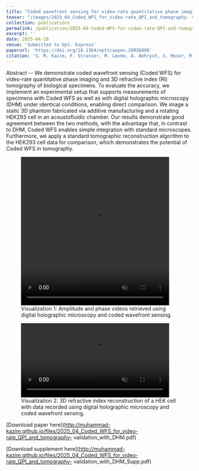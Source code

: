 ```yaml
---
title: "Coded wavefront sensing for video-rate quantitative phase imaging and tomography: validation with digital holographic microscopy"
teaser: "/images/2025_04_Coded_WFS_for_video-rate_QPI_and_tomography- validation_with_DHM_tomog_v3.png"
collection: publications
permalink: /publication/2025-04-Coded-WFS-for-video-rate-QPI-and-tomography-validation-with-DHM
excerpt: ''
date: 2025-04-10
venue: 'Submitted to Opt. Express'
paperurl: 'https://doi.org/10.1364/opticaopen.28936898'
citation: 'S. M. Kazim, F. Strasser, M. Løvmo, A. Nehrych, S. Moser, M. Ziemczonok, W. Heidrich, I. Ihrke, and M. Ritsch-Marte, &quot;Coded wavefront sensing for video-rate quantitative phase imaging and tomography: validation with digital holographic microscopy,&quot; <i>Optica Open</i>, May. 2025'
---
```

Abstract -- We demonstrate coded wavefront sensing (Coded WFS) for video-rate quantitative phase imaging and 3D refractive index (RI) tomography of biological specimens. To evaluate the accuracy, we implement an experimental setup that supports measurements of specimens with Coded WFS as well as with digital holographic microscopy (DHM) under identical conditions, enabling direct comparison. We image a static 3D phantom fabricated via additive manufacturing and a rotating HEK293 cell in an acoustofluidic chamber. Our results demonstrate good agreement between the two methods, with the advantage that, in contrast to DHM, Coded WFS enables simple integration with standard microscopes. Furthermore, we apply a standard tomographic reconstruction algorithm to the HEK293 cell data for comparison, which demonstrates the potential of Coded WFS in tomography.

<figure>
  <video width="400" height="400" loop autoplay muted controls>
    <source src="/images/2025_04_Coded_WFS_for_video-rate_QPI_and_tomography-validation_with_DHM_Visualization_1.mp4" type="video/mp4">
    Your browser does not support the video tag.
  </video>
  <figcaption>Visualization 1: Amplitude and phase videos retrieved using digital holographic microscopy and coded wavefront sensing.</figcaption>
</figure>

<figure>
  <video width="400" height="200" loop autoplay muted controls>
    <source src="/images/2025_04_Coded_WFS_for_video-rate_QPI_and_tomography-validation_with_DHM_Visualization_2.mp4" type="video/mp4">
    Your browser does not support the video tag.
  </video>
  <figcaption>Visualization 2: 3D refractive index reconstruction of a HEK cell with data recorded using digital holographic microscopy and coded wavefront sensing.</figcaption>
</figure>

[Download paper here](http://muhammad-kazim.github.io/files/2025_04_Coded_WFS_for_video-rate_QPI_and_tomography- validation_with_DHM.pdf)

[Download supplement here](http://muhammad-kazim.github.io/files/2025_04_Coded_WFS_for_video-rate_QPI_and_tomography- validation_with_DHM_Supp.pdf)
